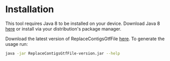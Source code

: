 #  Installation
This tool requires Java 8 to be installed on your device. Download Java 8 
[here](http://www.oracle.com/technetwork/java/javase/downloads/jre8-downloads-2133155.html) 
or install via your distribution's package manager.

Download the latest version of ReplaceContigsGtfFile [here](https://github.com/biopet/ReplaceContigsGtfFile/releases/).
To generate the usage run:
```bash
java -jar ReplaceContigsGtfFile-version.jar --help
```